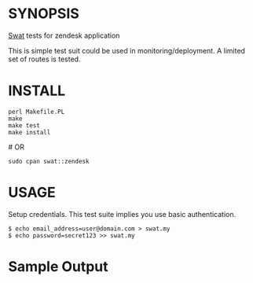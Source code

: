 # SYNOPSIS

[Swat](https://github.com/melezhik/swat) tests for zendesk application

This is simple test suit could be used in monitoring/deployment. A limited set of routes is tested.

# INSTALL

    perl Makefile.PL
    make
    make test
    make install

\# OR

    sudo cpan swat::zendesk

# USAGE

Setup credentials. This test suite implies you use basic authentication.

    $ echo email_address=user@domain.com > swat.my
    $ echo password=secret123 >> swat.my

# Sample Output

